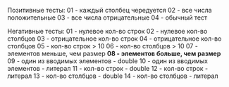 Позитивные тесты:
01 - каждый столбец чередуется
02 - все числа положительные
03 - все числа отрицательные
04 - обычный тест

Негативные тесты:
01 - нулевое кол-во строк
02 - нулевое кол-во столбцов
03 - отрицательное кол-во строк
04 - отрицательное кол-во столбцов
05 - кол-во строк > 10
06 - кол-во столбцов > 10
07 - элементов меньше, чем размер
__08 - элементов больше, чем размер__
09 - один из вводимых элементов - double
10 - один из вводимых элементов - литерал
11 - кол-во строк - double
12 - кол-во строк - литерал
13 - кол-во столбцов - double
14 - кол-во столбцов - литерал
